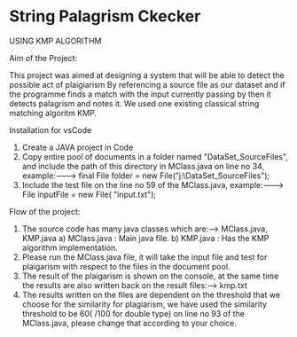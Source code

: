# String Palagrism Ckecker
USING KMP ALGORITHM 

Aim of the Project:

This project was aimed at designing a system that will be able to detect the possible act of plaigiarism By referencing a source file as our dataset and if the programme finds a match with the input currently passing by then it detects palagrism and notes it. We used one existing classical string matching algoritm KMP.

Installation for vsCode

1. Create a JAVA project in Code
2. Copy entire pool of documents in a folder named "DataSet_SourceFiles", and include the path of this directory in MClass.java on line no    34, example:---> final File folder = new File("j:\\DataSet_SourceFiles");
3. Include the test file on the line no 59 of the MClass.java, example:---> File inputFile = new File( "input.txt");


Flow of the project:

1. The source code has many java classes which are:--> MClass.java, KMP.java 
   a) MClass.java : Main java file.
   b) KMP.java : Has the KMP algorithm implementation.
2. Please run the MClass.java file, it will take the input file and test for plaigarism with respect to
   the files in the document pool.
3. The result of the plaigarism is shown on the console, at the same time the results are also written back
   on the result files:--> kmp.txt  
4. The results written on the files are dependent on the threshold that we choose for the similarity for plagiarism,
   we have used the similarity threshold to be 60( /100 for double type) on line no  93 of the MClass.java, please change that
   according to your choice.   
